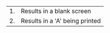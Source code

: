 <table>
	<tr>
		<td>1.</td>
		<td>Results in a blank screen</td>
	</tr>
	<tr>
		<td>2.</td>
		<td>Results in a 'A' being printed</td>
	</tr>
</table>
